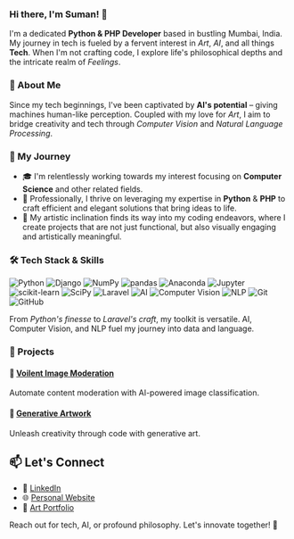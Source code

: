 <h3 align="left">
Hi there, I'm Suman! 👋
</h3>

I'm a dedicated **Python & PHP Developer** based in bustling Mumbai, India. My journey in tech is fueled by a fervent interest in *Art*, *AI*, and all things **Tech**. When I'm not crafting code, I explore life's philosophical depths and the intricate realm of *Feelings*.

<h3 align="left">
🌟 About Me
</h3>

Since my tech beginnings, I've been captivated by **AI's potential** – giving machines human-like perception. Coupled with my love for *Art*, I aim to bridge creativity and tech through *Computer Vision* and *Natural Language Processing*.

<h3 align="left">
  🚀 My Journey
</h3>

- 🎓 I'm relentlessly working towards my interest focusing on **Computer Science** and other related fields. 
- 💼 Professionally, I thrive on leveraging my expertise in  **Python** & **PHP** to craft efficient and elegant solutions that bring ideas to life.
- 🎨 My artistic inclination finds its way into my coding endeavors, where I create projects that are not just functional, but also visually engaging and artistically meaningful.

<h3 align="left">
  🛠️ Tech Stack & Skills
</h3>

![Python](https://img.shields.io/badge/-Python-3776AB)
![Django](https://img.shields.io/badge/-Django-092D1F)
![NumPy](https://img.shields.io/badge/-NumPy-013243)
![pandas](https://img.shields.io/badge/-pandas-150458)
![Anaconda](https://img.shields.io/badge/-Anaconda-44A833)
![Jupyter](https://img.shields.io/badge/-Jupyter-F37626)
![scikit-learn](https://img.shields.io/badge/-scikit--learn-F7931E)
![SciPy](https://img.shields.io/badge/-SciPy-8CAAE6)
![Laravel](https://img.shields.io/badge/-Laravel-FF2D20)
![AI](https://img.shields.io/badge/-AI-4CAF50)
![Computer Vision](https://img.shields.io/badge/-Computer%20Vision-FFC107)
![NLP](https://img.shields.io/badge/-NLP-F57C00)
![Git](https://img.shields.io/badge/-Git-F05032)
![GitHub](https://img.shields.io/badge/-GitHub-181717)

From *Python's finesse* to *Laravel's craft*, my toolkit is versatile. AI, Computer Vision, and NLP fuel my journey into data and language.

<h3 align="left">
  🔬 Projects
</h3>

#### 🚀 [Voilent Image Moderation](https://github.com/sumanxg/Image-Classification)

Automate content moderation with AI-powered image classification.

#### 🚀 [Generative Artwork](https://github.com/sumanxg/GenART)

Unleash creativity through code with generative art.

## 📫 Let's Connect

- 💼 [LinkedIn](https://www.linkedin.com/in/)
- 🌐 [Personal Website](https://github.sumanxg.io)
- 🎨 [Art Portfolio](https://www.sumanxg.co)

Reach out for tech, AI, or profound philosophy. Let's innovate together! 🚀

